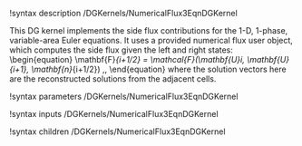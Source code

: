 !syntax description /DGKernels/NumericalFlux3EqnDGKernel

This DG kernel implements the side flux contributions for the 1-D, 1-phase, variable-area
Euler equations. It uses a provided numerical flux user object, which computes the
side flux given the left and right states:
\begin{equation}
  \mathbf{F}_{i+1/2} = \mathcal{F}(\mathbf{U}_i, \mathbf{U}_{i+1}, \mathbf{n}_{i+1/2}) \,,
\end{equation}
where the solution vectors here are the reconstructed solutions from the
adjacent cells.

!syntax parameters /DGKernels/NumericalFlux3EqnDGKernel

!syntax inputs /DGKernels/NumericalFlux3EqnDGKernel

!syntax children /DGKernels/NumericalFlux3EqnDGKernel
